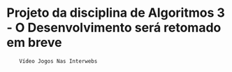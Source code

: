 ﻿# Projeto da disciplina de Algoritmos 3 - O Desenvolvimento será retomado em breve
		Vídeo Jogos Nas Interwebs  
